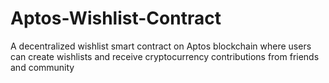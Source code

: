 # Aptos-Wishlist-Contract
A decentralized wishlist smart contract on Aptos blockchain where users can create wishlists and receive cryptocurrency contributions from friends and community

